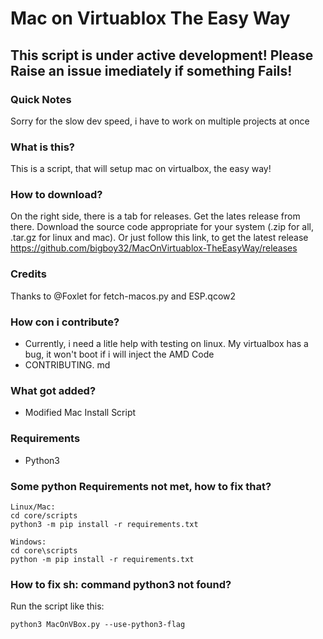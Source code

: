 # Mac on Virtuablox The Easy Way

## This script is under active development! Please Raise an issue imediately if something Fails!

### Quick Notes
Sorry for the slow dev speed, i have to work on multiple projects at once

### What is this?
This is a script, that will setup mac on virtualbox, the easy way!

### How to download?
On the right side, there is a tab for releases. Get the lates release from there. Download the source code appropriate for your system (.zip for all, .tar.gz for linux and mac).
Or just follow this link, to get the latest release https://github.com/bigboy32/MacOnVirtuablox-TheEasyWay/releases

### Credits
Thanks to @Foxlet for fetch-macos.py and ESP.qcow2

### How con i contribute?
* Currently, i need a litle help with testing on linux. My virtualbox has a bug, it won't boot if i will inject the AMD Code
* CONTRIBUTING. md

### What got added?
* Modified Mac Install Script

### Requirements
* Python3

### Some python Requirements not met, how to fix that?
```
Linux/Mac:
cd core/scripts
python3 -m pip install -r requirements.txt

Windows:
cd core\scripts
python -m pip install -r requirements.txt
```

### How to fix sh: command python3 not found?
Run the script like this:
```
python3 MacOnVBox.py --use-python3-flag
```
